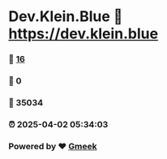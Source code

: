 # Dev.Klein.Blue :link: https://dev.klein.blue 
### :page_facing_up: [16](https://dev.klein.blue/tag.html) 
### :speech_balloon: 0 
### :hibiscus: 35034 
### :alarm_clock: 2025-04-02 05:34:03 
### Powered by :heart: [Gmeek](https://github.com/Meekdai/Gmeek)
